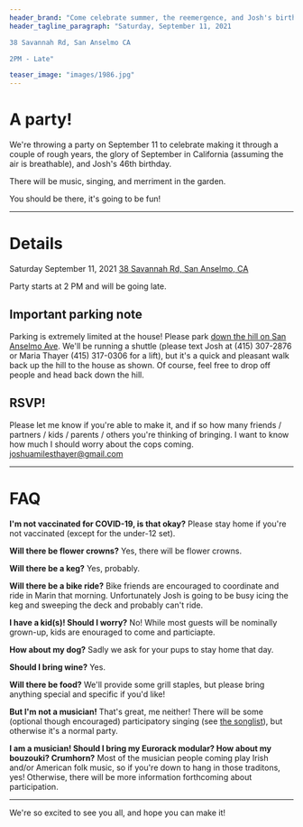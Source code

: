 ```yaml
---
header_brand: "Come celebrate summer, the reemergence, and Josh's birthday"
header_tagline_paragraph: "Saturday, September 11, 2021

38 Savannah Rd, San Anselmo CA

2PM - Late"

teaser_image: "images/1986.jpg" 
---
```


# A party!

We're throwing a party on September 11 to celebrate making it through a couple of rough years, the glory of September in California (assuming the air is breathable), and Josh's 46th birthday.

There will be music, singing, and merriment in the garden. 

You should be there, it's going to be fun!

---

# Details

Saturday September 11, 2021
[38 Savannah Rd, San Anselmo, CA](https://www.google.com/maps/place/38+Savannah+Rd,+San+Anselmo,+CA+94960/@37.9777021,-122.5754974,17z/data=!3m1!4b1!4m5!3m4!1s0x8085971a3832def7:0xe23bef4efbf62a13!8m2!3d37.9776979!4d-122.5733087)

Party starts at 2 PM and will be going late.

## Important parking note

Parking is extremely limited at the house! Please park [down the hill on San Anselmo Ave](https://www.google.com/maps/dir/Yolanda+Station,+San+Anselmo,+CA+94960/38+Savannah+Road,+San+Anselmo,+CA/@37.9780242,-122.5743984,18z/data=!3m1!4b1!4m14!4m13!1m5!1m1!1s0x8085975ae268cceb:0xe034dd47dce17fec!2m2!1d-122.5721962!2d37.9794927!1m5!1m1!1s0x8085971a3832def7:0xe23bef4efbf62a13!2m2!1d-122.5733087!2d37.9776979!3e2). We'll be running a shuttle (please text Josh at (415) 307-2876 or Maria Thayer (415) 317-0306 for a lift), but it's a quick and pleasant walk back up the hill to the house as shown. Of course, feel free to drop off people and head back down the hill.

## RSVP!

Please let me know if you're able to make it, and if so how many friends / partners / kids / parents / others you're thinking of bringing. I want to know how much I should worry about the cops coming. joshuamilesthayer@gmail.com

--- 
# FAQ

**I'm not vaccinated for COVID-19, is that okay?** Please stay home if you're not vaccinated (except for the under-12 set).

**Will there be flower crowns?** Yes, there will be flower crowns.

**Will there be a keg?** Yes, probably.

**Will there be a bike ride?** Bike friends are encouraged to coordinate and ride in Marin that morning. Unfortunately Josh is going to be busy icing the keg and sweeping the deck and probably can't ride.

**I have a kid(s)! Should I worry?** No! While most guests will be nominally grown-up, kids are enouraged to come and particiapte.

**How about my dog?** Sadly we ask for your pups to stay home that day.

**Should I bring wine?** Yes.

**Will there be food?** We'll provide some grill staples, but please bring anything special and specific if you'd like!

**But I'm not a musician!** That's great, me neither! There will be some (optional though encouraged) participatory singing (see [the songlist](https://open.spotify.com/playlist/7iQ7uCzqV50nDf81CYzxfT?si=77c32e80cf97406a)), but otherwise it's a normal party.

**I am a musician! Should I bring my Eurorack modular? How about my bouzouki? Crumhorn?** Most of the musician people coming play Irish and/or American folk music, so if you're down to hang in those traditons, yes! Otherwise, there will be more information forthcoming about participation.

---

We're so excited to see you all, and hope you can make it!